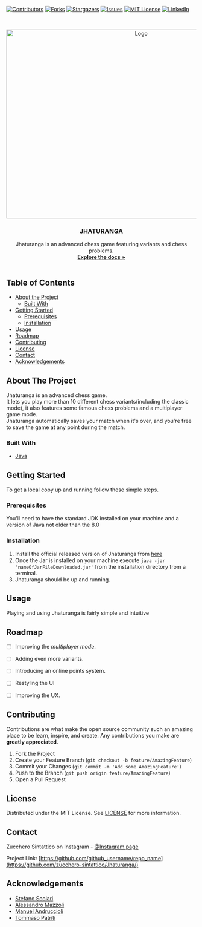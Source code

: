 [![Contributors][contributors-shield]][contributors-url]
[![Forks][forks-shield]][forks-url]
[![Stargazers][stars-shield]][stars-url]
[![Issues][issues-shield]][issues-url]
[![MIT License][license-shield]][license-url]
[![LinkedIn][linkedin-shield]][linkedin-url]



<!-- PROJECT LOGO -->
<br />
<p align="center">
  <a href="https://github.com/github_username/repo_name">
    <img src="https://github.com/zucchero-sintattico/Jhaturanga/blob/main/src/main/resources/logo/LogoNoSasso.png" alt="Logo" width="700" height="500">
  </a>

  <h3 align="center">JHATURANGA</h3>

  <p align="center">
    Jhaturanga is an advanced chess game featuring variants and chess problems.
    <br />
    <a href="https://github.com/github_username/repo_name"><strong>Explore the docs »</strong></a>
    <br />
    <br />
  </p>
</p>



<!-- TABLE OF CONTENTS -->
## Table of Contents

* [About the Project](#about-the-project)
  * [Built With](#built-with)
* [Getting Started](#getting-started)
  * [Prerequisites](#prerequisites)
  * [Installation](#installation)
* [Usage](#usage)
* [Roadmap](#roadmap)
* [Contributing](#contributing)
* [License](#license)
* [Contact](#contact)
* [Acknowledgements](#acknowledgements)



<!-- ABOUT THE PROJECT -->
## About The Project

Jhaturanga is an advanced chess game. 
<br />
It lets you play more than 10 different chess variants(including the classic mode), it also features some famous chess problems and a multiplayer game mode.
<br />
Jhaturanga automatically saves your match when it's over, and you're free to save the game at any point during the match.


### Built With

* [Java](https://www.oracle.com/it/java/)



<!-- GETTING STARTED -->
## Getting Started

To get a local copy up and running follow these simple steps.


### Prerequisites

You'll need to have the standard JDK installed on your machine and a version of Java not older than the 8.0

### Installation

1. Install the official released version of Jhaturanga from [here](https://github.com/zucchero-sintattico/Jhaturanga/releases/tag/v2.0)
2. Once the Jar is installed on your machine execute ```java -jar 'nameOfJarFileDownloaded.jar'``` from the installation directory from a terminal.
3. Jhaturanga should be up and running.

<!-- USAGE EXAMPLES -->
## Usage

Playing and using Jhaturanga is fairly simple and intuitive



<!-- ROADMAP -->
## Roadmap

- [ ] Improving the *multiplayer mode*.
- [ ] Adding even more variants.
- [ ] Introducing an online points system.
- [ ] Restyling the UI
- [ ] Improving the UX.



<!-- CONTRIBUTING -->
## Contributing

Contributions are what make the open source community such an amazing place to be learn, inspire, and create. Any contributions you make are **greatly appreciated**.

1. Fork the Project
2. Create your Feature Branch (`git checkout -b feature/AmazingFeature`)
3. Commit your Changes (`git commit -m 'Add some AmazingFeature'`)
4. Push to the Branch (`git push origin feature/AmazingFeature`)
5. Open a Pull Request



<!-- LICENSE -->
## License

Distributed under the MIT License. See [LICENSE](https://github.com/zucchero-sintattico/Jhaturanga/blob/main/LICENSE) for more information.



<!-- CONTACT -->
## Contact

Zucchero Sintattico on Instagram - [@Instagram page](https://www.instagram.com/zucchero_sintattico/)

Project Link: [https://github.com/github_username/repo_name](https://github.com/zucchero-sintattico/Jhaturanga/)



<!-- ACKNOWLEDGEMENTS -->
## Acknowledgements

* [Stefano Scolari](https://www.linkedin.com/in/stefano-scolari-7a9440170/)
* [Alessandro Mazzoli](https://www.linkedin.com/in/alessandro-mazzoli-009868140/)
* [Manuel Andruccioli](https://www.linkedin.com/in/manuel-andruccioli-9259a5189/)
* [Tommaso Patriti](https://www.linkedin.com/in/tommaso-patriti/)





<!-- MARKDOWN LINKS & IMAGES -->
<!-- https://www.markdownguide.org/basic-syntax/#reference-style-links -->
[contributors-shield]: https://img.shields.io/github/contributors/github_username/repo.svg?style=flat-square
[contributors-url]: https://github.com/github_username/repo/graphs/contributors
[forks-shield]: https://img.shields.io/github/forks/github_username/repo.svg?style=flat-square
[forks-url]: https://github.com/github_username/repo/network/members
[stars-shield]: https://img.shields.io/github/stars/github_username/repo.svg?style=flat-square
[stars-url]: https://github.com/github_username/repo/stargazers
[issues-shield]: https://img.shields.io/github/issues/github_username/repo.svg?style=flat-square
[issues-url]: https://github.com/github_username/repo/issues
[license-shield]: https://img.shields.io/github/license/github_username/repo.svg?style=flat-square
[license-url]: https://github.com/github_username/repo/blob/master/LICENSE.txt
[linkedin-shield]: https://img.shields.io/badge/-LinkedIn-black.svg?style=flat-square&logo=linkedin&colorB=555
[linkedin-url]: https://linkedin.com/in/github_username
[product-screenshot]: images/screenshot.png

